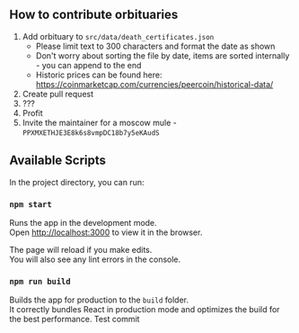 ## How to contribute orbituaries

1. Add orbituary to `src/data/death_certificates.json`
   - Please limit text to 300 characters and format the date as shown
   - Don't worry about sorting the file by date, items are sorted internally - you can append to the end
   - Historic prices can be found here: https://coinmarketcap.com/currencies/peercoin/historical-data/
2. Create pull request
3. ???
4. Profit
5. Invite the maintainer for a moscow mule - `PPXMXETHJE3E8k6s8vmpDC18b7y5eKAudS`

## Available Scripts

In the project directory, you can run:

### `npm start`

Runs the app in the development mode.\
Open [http://localhost:3000](http://localhost:3000) to view it in the browser.

The page will reload if you make edits.\
You will also see any lint errors in the console.

### `npm run build`

Builds the app for production to the `build` folder.\
It correctly bundles React in production mode and optimizes the build for the best performance.
Test commit
